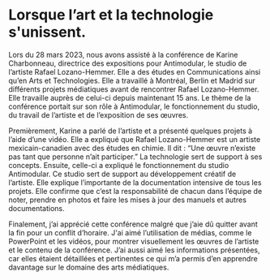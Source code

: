 # Lorsque l’art et la technologie s'unissent. 

Lors du 28 mars 2023, nous avons assisté à la conférence de Karine Charbonneau, directrice des expositions pour Antimodular, le studio de l’artiste Rafael Lozano-Hemmer. Elle a des études en Communications ainsi qu’en Arts et Technologies. Elle a travaillé à Montréal, Berlin et Madrid sur différents projets médiatiques avant de rencontrer Rafael Lozano-Hemmer. Elle travaille auprès de celui-ci depuis maintenant 15 ans. Le thème de la conférence portait sur son rôle à Antimodular, le fonctionnement du studio, du travail de l’artiste et de l’exposition de ses œuvres. 

Premièrement, Karine a parlé de l’artiste et a présenté quelques projets à l’aide d’une vidéo. Elle a expliqué que Rafael Lozano-Hemmer est un artiste mexicain-canadien avec des études en chimie. Il dit : “Une œuvre n’existe pas tant que personne n’ait participer.” La technologie sert de support à ses concepts. Ensuite, celle-ci a expliqué le fonctionnement du studio Antimodular. Ce studio sert de support au développement créatif de l’artiste. Elle explique l’importante de la documentation intensive de tous les projets. Elle confirme que c’est la responsabilité de chacun dans l’équipe de noter, prendre en photos et faire les mises à jour des manuels et autres documentations.  

Finalement, j’ai apprécié cette conférence malgré que j’aie dû quitter avant la fin pour un conflit d’horaire. J'ai aimé l’utilisation de médias, comme le PowerPoint et les vidéos, pour montrer visuellement les œuvres de l’artiste et le contenu de la conférence. J’ai aussi aimé les informations présentées, car elles étaient détaillées et pertinentes ce qui m’a permis d’en apprendre davantage sur le domaine des arts médiatiques.  
